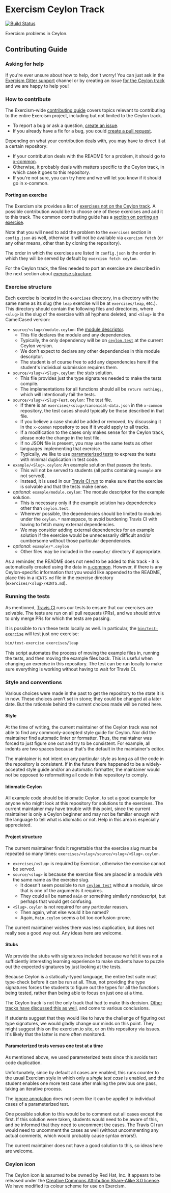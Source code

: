 # Exercism Ceylon Track

[![Build Status](https://travis-ci.org/exercism/ceylon.svg?branch=master)](https://travis-ci.org/exercism/ceylon)

Exercism problems in Ceylon.

## Contributing Guide

### Asking for help

If you're ever unsure about how to help, don't worry!
You can just ask in the [Exercism Gitter support](https://gitter.im/exercism/support) channel or by creating an issue [for the Ceylon track](https://github.com/exercism/ceylon/issues/new) and we are happy to help you!

### How to contribute

The Exercism-wide [contributing guide](https://github.com/exercism/docs/tree/master/contributing-to-language-tracks) covers topics relevant to contributing to the entire Exercism project, including but not limited to the Ceylon track.

* To report a bug or ask a question, [create an issue](https://help.github.com/articles/creating-an-issue/).
* If you already have a fix for a bug, you could [create a pull request](https://help.github.com/articles/creating-a-pull-request-from-a-fork/).

Depending on what your contribution deals with, you may have to direct it at a certain repository:

* If your contribution deals with the README for a problem, it should go to [x-common](https://github.com/exercism/x-common).
* Otherwise, it probably deals with matters specific to the Ceylon track, in which case it goes to this repository.
* If you're not sure, you can try here and we will let you know if it should go in x-common.

#### Porting an exercise

The Exercism site provides a list of [exercises not on the Ceylon track](http://exercism.io/languages/ceylon/todo).
A possible contribution would be to choose one of these exercises and add it to this track.
The common contributing guide has a [section on porting an exercise](https://github.com/exercism/x-common/blob/master/CONTRIBUTING.md#porting-an-exercise-to-another-language-track).

Note that you will need to add the problem to the `exercises` section in `config.json` as well, otherwise it will not be available via `exercism fetch` (or any other means, other than by cloning the repository).

The order in which the exercises are listed in `config.json` is the order in which they will be served by default by `exercism fetch ceylon`.

For the Ceylon track, the files needed to port an exercise are described in the next section about [exercise structure](#exercise-structure).

### Exercise structure

Each exercise is located in the `exercises` directory, in a directory with the same name as its slug (the `leap` exercise will be at `exercises/leap`, etc.).
This directory should contain the following files and directories, where `<slug>` is the slug of the exercise with all hyphens deleted, and `<Slug>` is the CamelCased version:

* `source/<slug>/module.ceylon`: the [module descriptor](https://ceylon-lang.org/documentation/tour/modules/#dependencies_and_module_descriptors).
  * This file declares the module and any dependencies.
  * Typically, the only dependency will be on [`ceylon.test`](https://herd.ceylon-lang.org/modules/ceylon.test) at the current Ceylon version.
  * We don't expect to declare any other dependencies in this module descriptor.
  * The student is of course free to add any dependencies here if the student's individual submission requires them.
* `source/<slug>/<Slug>.ceylon`: the stub solution.
  * This file provides just the type signatures needed to make the tests compile.
  * The implementations for all functions should all be `return nothing;`, which will intentionally fail the tests.
* `source/<slug>/<Slug>Test.ceylon`: The test file.
  * If there is an `exercises/<slug>/canonical-data.json` in the `x-common` repository, the test cases should typically be those described in that file.
  * If you believe a case should be added or removed, try discussing it in the `x-common` repository to see if it would apply to all tracks.
  * If a modification to the cases only makes sense for the Ceylon track, please note the change in the test file.
  * If no JSON file is present, you may use the same tests as other languages implementing that exercise.
  * Typically, we like to use [parameterized tests](https://ceylon-lang.org/blog/2016/02/22/ceylon-test-new-and-noteworthy/#parameterized_tests) to express the tests with minimal duplication in test code.
* `example/<Slug>.ceylon`: An example solution that passes the tests.
  * This will not be served to students (all paths containing `example` are not served).
  * Instead, it is used in our [Travis CI run](.travis.yml) to make sure that the exercise is solvable and that the tests make sense.
* *optional*: `example/module.ceylon`: The module descriptor for the example solution.
  * This is necessary only if the example solution has dependencies other than `ceylon.test`.
  * Wherever possible, the dependencies should be limited to modules under the `ceylon.*` namespace, to avoid burdening Travis CI with having to fetch many external dependencies.
  * We may consider adding external dependencies for an example solution if the exercise would be unnecessarily difficult and/or cumbersome without those particular dependencies.
* *optional*: `example/*.ceylon`
  * Other files may be included in the `example/` directory if appropriate.

As a reminder, the README does not need to be added to this track - it is automatically created using the data in [x-common](https://github.com/exercism/x-common).
However, if there is any Ceylon-specific information that you would like appended to the README, place this in a `HINTS.md` file in the exercise directory (`exercises/<slug>/HINTS.md`).

### Running the tests

As mentioned, [Travis CI](https://travis-ci.org/exercism/ceylon) runs our tests to ensure that our exercises are solvable.
The tests are run on all pull requests (PRs), and we should strive to only merge PRs for which the tests are passing.

It is possible to run these tests locally as well.
In particular, the [`bin/test-exercise`](bin/test-exercise) will test just one exercise:

```bash
bin/test-exercise exercises/leap
```

This script automates the process of moving the example files in, running the tests, and then moving the example files back.
This is useful when changing an exercise in this repository.
The test can be run locally to make sure everything is working without having to wait for Travis CI.

### Style and conventions

Various choices were made in the past to get the repository to the state it is in now.
These choices aren't set in stone; they could be changed at a later date.
But the rationale behind the current choices made will be noted here.

#### Style

At the time of writing, the current maintainer of the Ceylon track was not able to find any commonly-accepted style guide for Ceylon.
Nor did the maintainer find automatic linter or formatter.
Thus, the maintainer was forced to just figure one out and try to be consistent.
For example, all indents are two spaces because that's the default in the maintainer's editor.

The maintainer is not intent on any particular style as long as all the code in the repository is consistent.
If in the future there happened to be a widely-accepted style guide and/or an automatic formatter, the maintainer would not be opposed to reformatting all code in this repository to comply.

#### Idiomatic Ceylon

All example code should be idiomatic Ceylon, to set a good example for anyone who might look at this repository for solutions to the exercises.
The current maintainer may have trouble with this point, since the current maintainer is only a Ceylon beginner and may not be familiar enough with the language to tell what is idiomatic or not.
Help in this area is especially appreciated.

#### Project structure

The current maintainer finds it regrettable that the exercise slug must be repeated so many times: `exercises/<slug>/source/<slug>/<Slug>.ceylon`.

* `exercises/<slug>` is required by Exercism, otherwise the exercise cannot be served.
* `source/<slug>` is because the exercise files are placed in a module with the same name as the exercise slug.
  * It doesn't seem possible to run [`ceylon test`](https://ceylon-lang.org/documentation/reference/tool/ceylon/subcommands/ceylon-test.html) without a module, since that is one of the arguments it requires.
  * They could all be named `main` or something similarly nondescript, but perhaps that would get confusing.
* `<Slug>.ceylon` is not required for any particular reason.
  * Then again, what else would it be named?
  * Again, `Main.ceylon` seems a bit too confusion-prone.

The current maintainer wishes there was less duplication, but does not really see a good way out.
Any ideas here are welcome.

#### Stubs

We provide the stubs with signatures included because we felt it was not a sufficiently interesting learning experience to make students have to puzzle out the expected signatures by just looking at the tests.

Because Ceylon is a statically-typed language, the entire test suite must type-check before it can be run at all.
Thus, not providing the type signatures forces the students to figure out the types for all the functions being tested, rather than being able to focus on just one at a time.

The Ceylon track is not the only track that had to make this decision.
[Other tracks have discussed this as well](https://github.com/exercism/discussions/issues/114), and come to various conclusions.

If students suggest that they would like to have the challenge of figuring out type signatures, we would gladly change our minds on this point.
They might suggest this on the exercism.io site, or on this repository via issues.
It's likely that the latter is more often monitored.

#### Parameterized tests versus one test at a time

As mentioned above, we used parameterized tests since this avoids test code duplication.

Unfortunately, since by default all cases are enabled, this runs counter to the usual Exercism style in which only a *single test case* is enabled, and the student enables one more test case after making the previous one pass, taking an iterative process.

The [ignore annotation](https://modules.ceylon-lang.org/repo/1/ceylon/test/1.3.2/module-doc/api/index.html#ignore) does not seem like it can be applied to individual cases of a parameterized test.

One possible solution to this would be to comment out all cases except the first.
If this solution were taken, students would need to be aware of this, and be informed that they need to uncomment the cases.
The Travis CI run would need to uncomment the cases as well (without uncommenting any actual comments, which would probably cause syntax errors!).

The current maintainer does not have a good solution to this, so ideas here are welcome.


### Ceylon icon 
The Ceylon icon is assumed to be owned by Red Hat, Inc. It appears to be released under the [Creative Commons Attribution Share-Alike 3.0 license](https://creativecommons.org/licenses/by-sa/3.0/). We have modified its colour scheme for use on Exercism.
